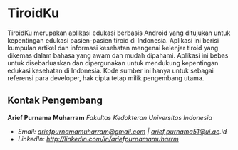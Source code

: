 # TiroidKu
TiroidKu merupakan aplikasi edukasi berbasis Android yang ditujukan untuk kepentingan edukasi pasien-pasien tiroid di Indonesia. Aplikasi ini berisi kumpulan artikel dan informasi kesehatan mengenai kelenjar tiroid yang dikemas dalam bahasa yang awam dan mudah dipahami. Aplikasi ini bebas untuk disebarluaskan dan dipergunakan untuk mendukung kepentingan edukasi kesehatan di Indonesia. Kode sumber ini hanya untuk sebagai referensi para developer, hak cipta tetap milik pengembang utama.

## Kontak Pengembang
**Arief Purnama Muharram** 
 _Fakultas Kedokteran Universitas Indonesia_
- _Email: ariefpurnamamuharram@gmail.com | arief.purnama51@ui.ac.id_
- _LinkedIn: http://linkedin.com/in/ariefpurnamamuharrm_
